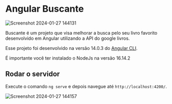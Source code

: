 # Angular Buscante

![Screenshot 2024-01-27 144131](https://github.com/hgbeleza/angular-buscante/assets/152991608/bca77bc0-18a0-4e32-a690-1ac8a1684c00)

Buscante é um projeto que visa melhorar a busca pelo seu livro favorito desenvolvido em Angular utilizando a API do google livros.

Esse projeto foi desenvolvido na versão 14.0.3 do [Angular CLI](https://github.com/angular/angular-cli).

É importante você ter instalado o NodeJs na versão 16.14.2

## Rodar o servidor

Execute o comando `ng serve` e depois navegue até `http://localhost:4200/`.

![Screenshot 2024-01-27 144157](https://github.com/hgbeleza/angular-buscante/assets/152991608/bbe17992-9ba7-48a3-a94e-e9ac45faace5)
